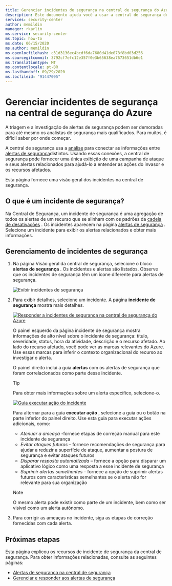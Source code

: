 ```yaml
---
title: Gerenciar incidentes de segurança na central de segurança do Azure | Microsoft Docs
description: Este documento ajuda você a usar a central de segurança do Azure para gerenciar incidentes de segurança.
services: security-center
author: memildin
manager: rkarlin
ms.service: security-center
ms.topic: how-to
ms.date: 06/15/2020
ms.author: memildin
ms.openlocfilehash: c31d3136ec4bcdf6da7680d41de078f8bd03d256
ms.sourcegitcommit: 3792cf7efc12e357f0e3b65638ea7673651db6e1
ms.translationtype: MT
ms.contentlocale: pt-BR
ms.lasthandoff: 09/29/2020
ms.locfileid: "91447095"
---
```

# <a name="manage-security-incidents-in-azure-security-center"></a>Gerenciar incidentes de segurança na central de segurança do Azure

A triagem e a investigação de alertas de segurança podem ser demoradas para até mesmo os analistas de segurança mais qualificados. Para muitos, é difícil saber por onde começar. 

A central de segurança usa a [análise](security-center-detection-capabilities.md) para conectar as informações entre [alertas de segurança](security-center-managing-and-responding-alerts.md)distintos. Usando essas conexões, a central de segurança pode fornecer uma única exibição de uma campanha de ataque e seus alertas relacionados para ajudá-lo a entender as ações do invasor e os recursos afetados.

Esta página fornece uma visão geral dos incidentes na central de segurança.

## <a name="what-is-a-security-incident"></a>O que é um incidente de segurança?

Na Central de Segurança, um incidente de segurança é uma agregação de todos os alertas de um recurso que se alinham com os padrões da [cadeia de desativações](alerts-reference.md#intentions) . Os incidentes aparecem na página [alertas de segurança](security-center-managing-and-responding-alerts.md) . Selecione um incidente para exibir os alertas relacionados e obter mais informações.

## <a name="managing-security-incidents"></a>Gerenciamento de incidentes de segurança

1. Na página Visão geral da central de segurança, selecione o bloco **alertas de segurança** . Os incidentes e alertas são listados. Observe que os incidentes de segurança têm um ícone diferente para alertas de segurança.

    ![Exibir incidentes de segurança](./media/security-center-managing-and-responding-alerts/security-center-manage-alerts.png)

1. Para exibir detalhes, selecione um incidente. A página **incidente de segurança** mostra mais detalhes. 

    [![Responder a incidentes de segurança na central de segurança do Azure](media/security-center-incident/incident-details.png)](media/security-center-incident/incident-details.png#lightbox)

    O painel esquerdo da página incidente de segurança mostra informações de alto nível sobre o incidente de segurança: título, severidade, status, hora da atividade, descrição e o recurso afetado. Ao lado do recurso afetado, você pode ver as marcas relevantes do Azure. Use essas marcas para inferir o contexto organizacional do recurso ao investigar o alerta.

    O painel direito inclui a guia **alertas** com os alertas de segurança que foram correlacionados como parte desse incidente. 

    >[!TIP]
    > Para obter mais informações sobre um alerta específico, selecione-o. 

    [![Guia executar ação do incidente](media/security-center-incident/incident-take-action-tab.png)](media/security-center-incident/incident-take-action-tab.png#lightbox)

    Para alternar para a guia **executar ação** , selecione a guia ou o botão na parte inferior do painel direito. Use esta guia para executar ações adicionais, como:
    - *Atenuar a ameaça* -fornece etapas de correção manual para este incidente de segurança
    - *Evitar ataques futuros* – fornece recomendações de segurança para ajudar a reduzir a superfície de ataque, aumentar a postura de segurança e evitar ataques futuros
    - *Disparar resposta automatizada* – fornece a opção para disparar um aplicativo lógico como uma resposta a esse incidente de segurança
    - *Suprimir alertas semelhantes* – fornece a opção de suprimir alertas futuros com características semelhantes se o alerta não for relevante para sua organização 

   > [!NOTE]
   > O mesmo alerta pode existir como parte de um incidente, bem como ser visível como um alerta autônomo.

1. Para corrigir as ameaças no incidente, siga as etapas de correção fornecidas com cada alerta.


## <a name="next-steps"></a>Próximas etapas

Esta página explicou os recursos de incidente de segurança da central de segurança. Para obter informações relacionadas, consulte as seguintes páginas:

- [Alertas de segurança na central de segurança](security-center-alerts-overview.md)
- [Gerenciar e responder aos alertas de segurança](security-center-managing-and-responding-alerts.md)